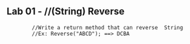 ## Lab 01 - //(String) Reverse
            //Write a return method that can reverse  String
            //Ex: Reverse("ABCD"); ==> DCBA              